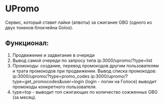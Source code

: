 # UPromo
Сервис, который ставит лайки (апвоты) за сжигание GBG (одного из двух токенов блокчейна Golos).

## Функционал:
1. Продвижение и задвигание в очереди
2. Вывод самой очереди по запросу типа ip:3000/upromo/?type=list
3. Промокоды: создание, перевод промокодов другим пользователям и трата промокодов при продвижении. Вывод списка промокодов: ip:3000/upromo/?type=promo_codes
ip:3000/upromo/?type=get_promocodes&user=login (login - логин на Голосе) выводит промокоды конкретного пользователя.
4. type=top - выводит топ сжигающих по количество сожженных GBG (за месяц).